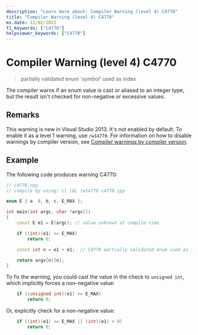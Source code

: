 ```yaml
---
description: "Learn more about: Compiler Warning (level 4) C4770"
title: "Compiler Warning (level 4) C4770"
ms.date: 11/02/2022
f1_keywords: ["C4770"]
helpviewer_keywords: ["C4770"]
---
```

# Compiler Warning (level 4) C4770

> partially validated enum '*symbol*' used as index

The compiler warns if an enum value is cast or aliased to an integer type, but the result isn't checked for non-negative or excessive values.

## Remarks

This warning is new in Visual Studio 2013. It's not enabled by default. To enable it as a level 1 warning, use `/w14770`. For information on how to disable warnings by compiler version, see [Compiler warnings by compiler version](compiler-warnings-by-compiler-version.md).

## Example

The following code produces warning C4770:

```cpp
// c4770.cpp
// compile by using: cl /GL /w14770 c4770.cpp

enum E { a  0, b, c, E_MAX };

int main(int argc, char *argv[])
{
    const E e1 = E(argc); // value unknown at compile time

    if ((int)(e1) >= E_MAX)
        return 0;

    const int n = e1 + e1;  // C4770 partially validated enum used as index

    return argv[n][n];
}
```

To fix the warning, you could cast the value in the check to `unsigned int`, which implicitly forces a non-negative value:

```cpp
    if ((unsigned int)(e1) >= E_MAX) 
        return 0;
```

Or, explicitly check for a non-negative value:

```cpp
    if ((int)(e1) >= E_MAX || (int)(e1) < 0)
        return 0;
```
